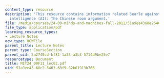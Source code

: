 ```yaml
---
content_type: resource
description: 'This resource contains information related Searle against artificial
  intelligence (AI): The Chinese room argument.'
file: /media/courses/24-09-minds-and-machines-fall-2011/51a9ee4368e2646369f982b61919b766_MIT24_09F11_lec02.pdf
file_type: application/pdf
learning_resource_types:
- Lecture Notes
ocw_type: OCWFile
parent_title: Lecture Notes
parent_type: CourseSection
parent_uid: 5a2740cd-bf81-1a23-a3b3-5714d9be25e7
resourcetype: Document
title: MIT24_09F11_lec02.pdf
uid: 51a9ee43-68e2-6463-69f9-82b61919b766
---
```

